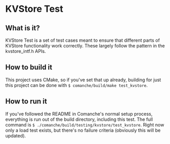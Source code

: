 # KVStore Test
## What is it?
KVStore Test is a set of test cases meant to ensure that different parts of KVStore functionality work correctly. These largely follow the pattern in the kvstore_intf.h APIs. 

## How to build it
This project uses CMake, so if you've set that up already, building for just this project can be done with `$ comanche/build/make test_kvstore`. 

## How to run it
If you've followed the README in Comanche's normal setup process, everything is run out of the build directory, including this test. The full command is `$ ./comanche/build/testing/kvstore/test_kvstore`. Right now only a load test exists, but there's no failure criteria (obviously this will be updated).
